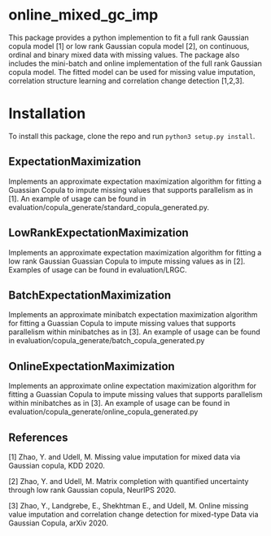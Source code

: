 # online_mixed_gc_imp
This package provides a python implemention to fit a full rank Gaussian copula model [1] or low rank Gaussian copula model [2], on continuous, ordinal and binary mixed data with missing values. The package also includes the mini-batch and online implementation of the full rank Gaussian copula model. The fitted model can be used for missing value imputation, correlation structure learning and correlation change detection [1,2,3].

# Installation

To install this package, clone the repo and run `python3 setup.py install`.

## ExpectationMaximization
Implements an approximate expectation maximization algorithm for fitting a Guassian Copula to impute missing values that supports parallelism as in [1]. An example of usage can be found in evaluation/copula_generate/standard_copula_generated.py. 

## LowRankExpectationMaximization
Implements an approximate expectation maximization algorithm for fitting a low rank Gaussian Guassian Copula to impute missing values as in [2]. Examples of usage can be found in evaluation/LRGC. 


## BatchExpectationMaximization
Implements an approximate minibatch expectation maximization algorithm for fitting a Guassian Copula to impute missing values that supports parallelism within minibatches as in [3]. An example of usage can be found in evaluation/copula_generate/batch_copula_generated.py

## OnlineExpectationMaximization
Implements an approximate online expectation maximization algorithm for fitting a Guassian Copula to impute missing values that supports parallelism within minibatches as in [3]. An example of usage can be found in evaluation/copula_generate/online_copula_generated.py



## References
[1] Zhao, Y. and Udell, M. Missing value imputation for mixed data via Gaussian copula, KDD 2020.

[2] Zhao, Y. and Udell, M. Matrix completion with quantified uncertainty through low rank Gaussian copula, NeurIPS 2020.

[3] Zhao, Y., Landgrebe, E., Shekhtman E., and Udell, M. Online missing value imputation and correlation change detection for mixed-type Data via Gaussian Copula, arXiv 2020.
